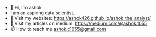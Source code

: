 - 👋 Hi, I’m ashok
- I am an aspiring data scientist..
- 👀 Visit my websites: https://ashok426.github.io/ashok_the_analyst/
- 👀 Visit my articles on medium: https://medium.com/@ashok.1055
- 📫 How to reach me ashok.c1055@gmail.com

<!---
ashok426/ashok426 is a ✨ special ✨ repository because its `README.md` (this file) appears on your GitHub profile.
You can click the Preview link to take a look at your changes.
--->
